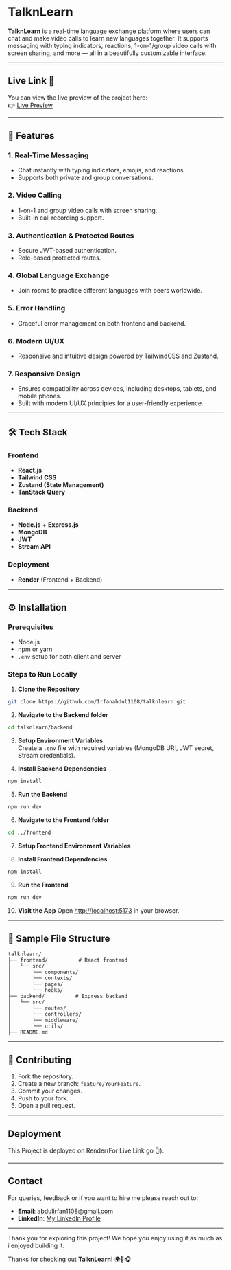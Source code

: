 # TalknLearn

**TalknLearn** is a real-time language exchange platform where users can chat and make video calls to learn new languages together. It supports messaging with typing indicators, reactions, 1-on-1/group video calls with screen sharing, and more — all in a beautifully customizable interface.

---

## Live Link 🎉  
You can view the live preview of the project here:  
👉 [Live Preview](https://streamify-1sc1.onrender.com)

---

## 🚀 Features

### 1. **Real-Time Messaging**
- Chat instantly with typing indicators, emojis, and reactions.
- Supports both private and group conversations.

### 2. **Video Calling**
- 1-on-1 and group video calls with screen sharing.
- Built-in call recording support.

### 3. **Authentication & Protected Routes**
- Secure JWT-based authentication.
- Role-based protected routes.

### 4. **Global Language Exchange**
- Join rooms to practice different languages with peers worldwide.

### 5. **Error Handling**
- Graceful error management on both frontend and backend.

### 6. **Modern UI/UX**
- Responsive and intuitive design powered by TailwindCSS and Zustand.

### 7. **Responsive Design**
- Ensures compatibility across devices, including desktops, tablets, and mobile phones.
- Built with modern UI/UX principles for a user-friendly experience.

---

## 🛠️ Tech Stack

### Frontend
- **React.js**
- **Tailwind CSS**
- **Zustand (State Management)**
- **TanStack Query**

### Backend
- **Node.js** + **Express.js**
- **MongoDB**
- **JWT**
- **Stream API**

### Deployment
- **Render** (Frontend + Backend)

---

## ⚙️ Installation

### Prerequisites
- Node.js
- npm or yarn
- `.env` setup for both client and server

### Steps to Run Locally

1. **Clone the Repository**
```bash
git clone https://github.com/Irfanabdul1108/talknlearn.git
```

2. **Navigate to the Backend folder**
```bash
cd talknlearn/backend
```

3. **Setup Environment Variables**  
Create a `.env` file with required variables (MongoDB URI, JWT secret, Stream credentials).

4. **Install Backend Dependencies**
```bash
npm install
```

5. **Run the Backend**
```bash
npm run dev
```

6. **Navigate to the Frontend folder**
```bash
cd ../frontend
```

7. **Setup Frontend Environment Variables**

8. **Install Frontend Dependencies**
```bash
npm install
```

9. **Run the Frontend**
```bash
npm run dev
```

10. **Visit the App**
Open [http://localhost:5173](http://localhost:5173) in your browser.

---

## 📁 Sample File Structure

```
talknlearn/
├── frontend/          # React frontend
│   └── src/
│       └── components/
│       └── contexts/
│       └── pages/
│       └── hooks/
├── backend/          # Express backend
│   └── src/
│       └── routes/
│       └── controllers/
│       └── middleware/
│       └── utils/
├── README.md
```

---

## 🤝 Contributing

1. Fork the repository.
2. Create a new branch: `feature/YourFeature`.
3. Commit your changes.
4. Push to your fork.
5. Open a pull request.

---

## Deployment
This Project is deployed on Render(For Live Link go 👆).

---

## Contact
For queries, feedback or if you want to hire me please reach out to:
- **Email**: abdulirfan1108@gmail.com
- **LinkedIn**: [My LinkedIn Profile](https://www.linkedin.com/in/abdul-irfan-53728a270/)

---

Thank you for exploring this project! We hope you enjoy using it as much as i enjoyed building it.

Thanks for checking out **TalknLearn**! 🌍💬🎧
